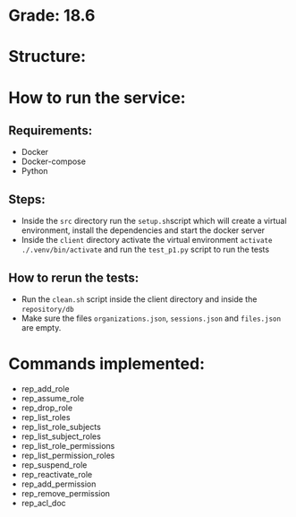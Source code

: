 # Grade: 18.6

# Structure:

# How to run the service:

## Requirements:
- Docker
- Docker-compose
- Python

## Steps:
- Inside the `src` directory run the `setup.sh`script which will create a virtual environment, install the dependencies and start the docker server
- Inside the `client` directory activate the virtual environment `activate ./.venv/bin/activate` and run the `test_p1.py` script to run the tests

## How to rerun the tests:
- Run the `clean.sh` script inside the client directory and inside the `repository/db`
- Make sure the files `organizations.json`, `sessions.json` and `files.json` are empty.

# Commands implemented:

- rep_add_role
- rep_assume_role
- rep_drop_role
- rep_list_roles
- rep_list_role_subjects
- rep_list_subject_roles
- rep_list_role_permissions
- rep_list_permission_roles
- rep_suspend_role
- rep_reactivate_role
- rep_add_permission
- rep_remove_permission
- rep_acl_doc
